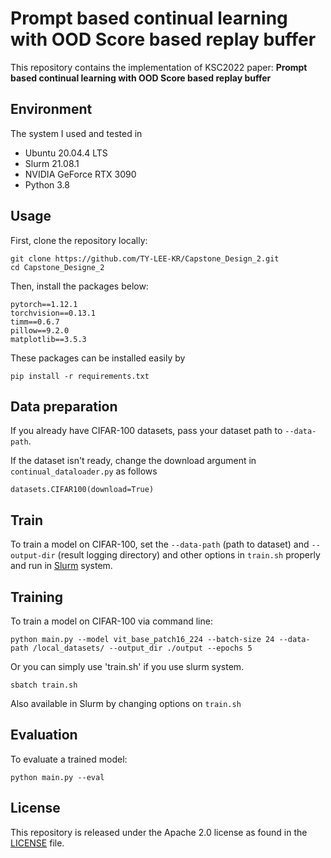 # Prompt based continual learning with OOD Score based replay buffer

This repository contains the implementation of KSC2022 paper: **Prompt based continual learning with OOD Score based replay buffer**


## Environment
The system I used and tested in
- Ubuntu 20.04.4 LTS
- Slurm 21.08.1
- NVIDIA GeForce RTX 3090
- Python 3.8

## Usage
First, clone the repository locally:
```
git clone https://github.com/TY-LEE-KR/Capstone_Design_2.git
cd Capstone_Designe_2
```
Then, install the packages below:
```
pytorch==1.12.1
torchvision==0.13.1
timm==0.6.7
pillow==9.2.0
matplotlib==3.5.3
```
These packages can be installed easily by 
```
pip install -r requirements.txt
```

## Data preparation
If you already have CIFAR-100 datasets, pass your dataset path to  `--data-path`.


If the dataset isn't ready, change the download argument in `continual_dataloader.py` as follows
```
datasets.CIFAR100(download=True)
```

## Train
To train a model on CIFAR-100, set the `--data-path` (path to dataset) and `--output-dir` (result logging directory) and other options in `train.sh` properly and run in <a href="https://slurm.schedmd.com/documentation.html">Slurm</a> system.

## Training
To train a model on CIFAR-100 via command line:

```
python main.py --model vit_base_patch16_224 --batch-size 24 --data-path /local_datasets/ --output_dir ./output --epochs 5
```

Or you can simply use 'train.sh' if you use slurm system.

```
sbatch train.sh
```

Also available in Slurm by changing options on `train.sh`

## Evaluation
To evaluate a trained model:
```
python main.py --eval
```

## License
This repository is released under the Apache 2.0 license as found in the [LICENSE](LICENSE) file.
